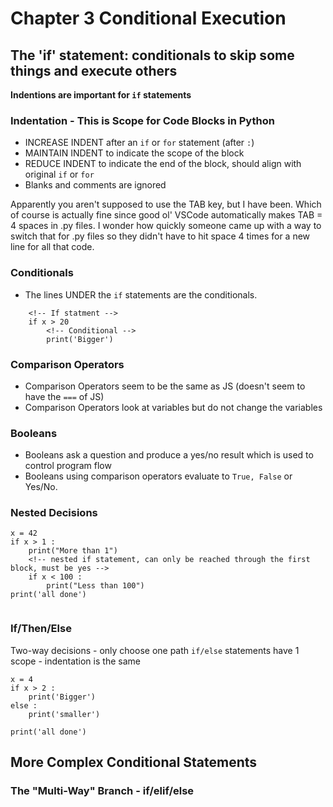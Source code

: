 # Chapter 3 Conditional Execution

## The 'if' statement: conditionals to skip some things and execute others

**Indentions are important for ```if``` statements**
### Indentation - This is Scope for Code Blocks in Python
- INCREASE INDENT after an ```if``` or ```for``` statement (after ```:```)
- MAINTAIN INDENT to indicate the scope of the block
- REDUCE INDENT to indicate the end of the block, should align with original ```if``` or ```for```
- Blanks and comments are ignored

Apparently you aren't supposed to use the TAB key, but I have been. Which of course is actually fine since good ol' VSCode automatically makes TAB = 4 spaces in .py files. I wonder how quickly someone came up with a way to switch that for .py files so they didn't have to hit space 4 times for a new line for all that code.  

### Conditionals

- The lines UNDER the ```if``` statements are the conditionals. 

```
    <!-- If statment -->
    if x > 20
        <!-- Conditional -->
        print('Bigger')
```

### Comparison Operators 
- Comparison Operators seem to be the same as JS (doesn't seem to have the ```===``` of JS)
- Comparison Operators look at variables but do not change the variables

### Booleans
- Booleans ask a question and produce a yes/no result which is used to control program flow
- Booleans using comparison operators evaluate to ```True, False``` or Yes/No. 

### Nested Decisions

```
x = 42
if x > 1 :
    print("More than 1")
    <!-- nested if statement, can only be reached through the first block, must be yes -->
    if x < 100 :
        print("Less than 100")
print('all done')


```

### If/Then/Else
Two-way decisions - only choose one path
```if/else``` statements have 1 scope - indentation is the same  

```
x = 4 
if x > 2 :
    print('Bigger')
else :
    print('smaller')

print('all done')

```




## More Complex Conditional Statements

### The "Multi-Way" Branch - if/elif/else